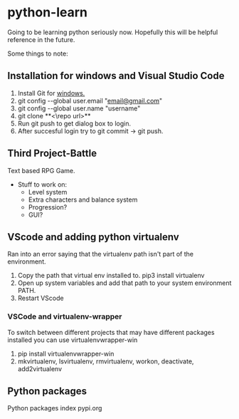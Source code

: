 # python-learn

Going to be learning python seriously now.
Hopefully this will be helpful reference in the future.

Some things to note:

## Installation for windows and Visual Studio Code

1. Install Git for [windows.](https://github.com/git-for-windows/git/releases/download/v2.24.1.windows.2/Git-2.24.1.2-64-bit.exe)
2. git config --global user.email "email@gmail.com"
3. git config --global user.name "username"
4. git clone \*\*<\repo url>\*\*
5. Run git push to get dialog box to login.
6. After succesful login try to git commit -> git push.

## Third Project-Battle
Text based RPG Game. 

- Stuff to work on:
  - Level system
  - Extra characters and balance system
  - Progression? 
  - GUI?

## VScode and adding python virtualenv

Ran into an error saying that the virtualenv path isn't part of the environment.

1. Copy the path that virtual env installed to. pip3 install virtualenv
2. Open up system variables and add that path to your system environment PATH.
3. Restart VScode

### VSCode and virtualenv-wrapper

To switch between different projects that may have different packages installed you can use virtualenvwrapper-win

1. pip install virtualenvwrapper-win
2. mkvirtualenv, lsvirtualenv, rmvirtualenv, workon, deactivate, add2virtualenv

## Python packages

Python packages index pypi.org